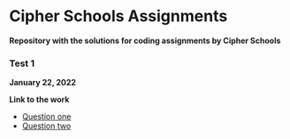 # Cipher Schools Assignments

**Repository with the solutions for coding assignments by Cipher Schools**

### Test 1

**January 22, 2022**

**Link to the work**
- [Question one](https://github.com/KavirajSinghBhati/CipherSchoolsAssignments/blob/master/src/com/cipherschools/testalpha/QuestionOne.java)
- [Question two](https://github.com/KavirajSinghBhati/CipherSchoolsAssignments/blob/master/src/com/cipherschools/testalpha/QuestionTwo.java)
